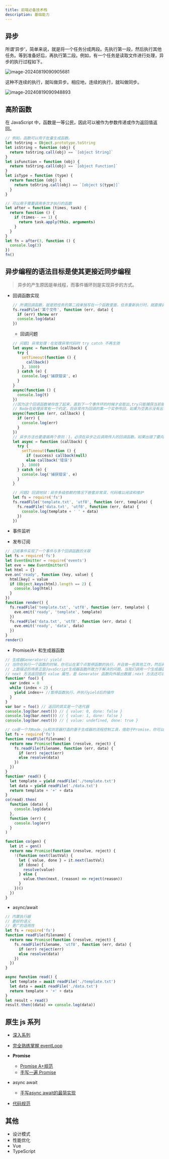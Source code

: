 ```yaml
---
title: 前端必备技术栈
description: 基础能力
---
```


## 异步

所谓‘异步’，简单来说，就是将一个任务分成两段。先执行第一段，然后执行其他任务。等到准备好后，再执行第二段。例如，有一个任务是读取文件进行处理，异步的执行过程如下。

![image-20240819090905681](https://p.ipic.vip/rwhb9q.png)

这种不连续的执行，就叫做异步。相应地，连续的执行，就叫做同步。

![image-20240819090948893](https://p.ipic.vip/ydsjev.png)

## 高阶函数

在 JavaScript 中，函数是一等公民，因此可以被作为参数传递或作为返回值返回。

```js
// 例如，函数可以用于批量生成函数。
let toString = Object.prototype.toString
let isString = function (obj) {
  return toString.call(obj) == `[object String]`
}
let isFunction = function (obj) {
  return toString.call(obj) == `[object Function]`
}
let isType = function (type) {
  return function (obj) {
    return toString.call(obj) == `[object ${type}]`
  }
}

// 可以用于需要调用多次才执行的函数
let after = function (times, task) {
  return function () {
    if (times-- == 1) {
      return task.apply(this, arguments)
    }
  }
}
let fn = after(3, function () {
  console.log(3)
})
fn()
```

## 异步编程的语法目标是使其更接近同步编程

> 异步的产生原因是单线程，而事件循环则是实现异步的方式。

- 回调函数实现

  ```js
  // 所谓回调函数，就是把任务的第二段单独写在一个函数里面，任务重新执行时，就直接调用这个函数
  fs.readFile('某个文件', function (err, data) {
    if (err) throw err
    console.log(data)
  })
  ```

  - 回调问题

  ```js
  // 问题1 异常处理：在处理异常代码时 try catch 不再生效
  let async = function (callback) {
    try {
      setTimeout(function () {
        callback()
      }, 1000)
    } catch (e) {
      console.log('捕获错误', e)
    }
  }
  async(function () {
    console.log(t)
  })
  //因为这个回调函数被存放了起来，直到下一个事件环的时候才会取出,try只能捕获当前循环内的异常，对callback异步无能为力。
  // Node在处理异常有一个约定，将异常作为回调的第一个实参传回，如果为空表示没有出错。
  async(function (err, callback) {
    if (err) {
      console.log(err)
    }
  })
  // 异步方法也要遵循两个原则：1、必须在异步之后调用传入的回调函数。如果出错了要向回调函数传入异常供调用者判断。
  let async = function (callback) {
    try {
      setTimeout(function () {
        if (success) callback(null)
        else callback('错误')
      }, 1000)
    } catch (e) {
      console.log('捕获错误', e)
    }
  }

  // 问题2 回调地狱：异步多级依赖的情况下嵌套非常深，代码难以阅读和维护
  let fs = require('fs')
  fs.readFile('template.txt', 'utf8', function (err, template) {
    fs.readFile('data.txt', 'utf8', function (err, data) {
      console.log(template + ' ' + data)
    })
  })
  ```

- 事件监听

- 发布订阅

```js
// 订阅事件实现了一个事件与多个回调函数的关联
let fs = require('fs')
let EventEmitter = require('events')
let eve = new EventEmitter()
let html = {}
eve.on('ready', function (key, value) {
  html[key] = value
  if (Object.keys(html).length == 2) {
    console.log(html)
  }
})
function render() {
  fs.readFile('template.txt', 'utf8', function (err, template) {
    eve.emit('ready', 'template', template)
  })
  fs.readFile('data.txt', 'utf8', function (err, data) {
    eve.emit('ready', 'data', data)
  })
}
render()
```

- Promise/A+ 和生成器函数

```js
// 生成器Generators/ yield
// 当你在执行一个函数的时候，你可以在某个点暂停函数的执行，并且做一些其他工作，然后再返回这个函数继续执行， 甚至是携带一些新的值，然后继续执行。
// 上面描述的场景正是JavaScript生成器函数所致力于解决的问题。当我们调用一个生成器函数的时候，它并不会立即执行， 而是需要我们手动的去执行迭代操作（next方法）。也就是说，你调用生成器函数，它会返回给你一个迭代器。迭代器会遍历每个中断点。
// next 方法返回值的 value 属性，是 Generator 函数向外输出数据；next 方法还可以接受参数，这是向 Generator 函数体内输入数据
function* foo() {
  var index = 0
  while (index < 2) {
    yield index++ //暂停函数执行，并执行yield后的操作
  }
}
var bar = foo() // 返回的其实是一个迭代器
console.log(bar.next()) // { value: 0, done: false }
console.log(bar.next()) // { value: 1, done: false }
console.log(bar.next()) // { value: undefined, done: true }

// co是一个为Node.js和浏览器打造的基于生成器的流程控制工具，借助于Promise，你可以使用更加优雅的方式编写非阻塞代码。
let fs = require('fs')
function readFile(filename) {
  return new Promise(function (resolve, reject) {
    fs.readFile(filename, function (err, data) {
      if (err) reject(err)
      else resolve(data)
    })
  })
}
function* read() {
  let template = yield readFile('./template.txt')
  let data = yield readFile('./data.txt')
  return template + '+' + data
}
co(read).then(
  function (data) {
    console.log(data)
  },
  function (err) {
    console.log(err)
  }
)

function co(gen) {
  let it = gen()
  return new Promise(function (resolve, reject) {
    !(function next(lastVal) {
      let { value, done } = it.next(lastVal)
      if (done) {
        resolve(value)
      } else {
        value.then(next, (reason) => reject(reason))
      }
    })()
  })
}
```

- async/await

```js
// 内置执行器
// 更好的语义
// 更广的适用性
let fs = require('fs')
function readFile(filename) {
  return new Promise(function (resolve, reject) {
    fs.readFile(filename, 'utf8', function (err, data) {
      if (err) reject(err)
      else resolve(data)
    })
  })
}

async function read() {
  let template = await readFile('./template.txt')
  let data = await readFile('./data.txt')
  return template + '+' + data
}
let result = read()
result.then((data) => console.log(data))
```

## 原生 js 系列

- [深入系列](https://github.com/mqyqingfeng/Blog)

- [完全熟练掌握 eventLoop](https://jakearchibald.com/2015/tasks-microtasks-queues-and-schedules/)
- **Promise**
  - [Promise A+规范](https://promisesaplus.com/)
  - [手写一遍 Promise](https://github.com/xieranmaya/blog/issues/3)
- async await
  - [手写async await的最简实现](https://juejin.cn/post/6844904102053281806)
- [代码规范](https://github.com/beginor/clean-code-javascript)

## 其他

- 设计模式
- 性能优化
- Vue
- TypeScript
